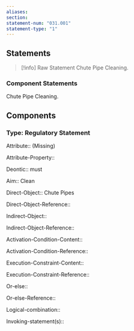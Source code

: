 ```yaml
---
aliases: 
section: 
statement-num: "031.001"
statement-type: "1"
---
```

## Statements 
> [!info] Raw Statement
> Chute Pipe Cleaning.  
> 

### Component Statements
Chute Pipe Cleaning.  
## Components
### Type: Regulatory Statement
Attribute:: (Missing)

Attribute-Property::


Deontic:: must


Aim:: Clean


Direct-Object:: Chute Pipes

Direct-Object-Reference:: 


Indirect-Object::

Indirect-Object-Reference:: 


Activation-Condition-Content:: 

Activation-Condition-Reference:: 


Execution-Constraint-Content::

Execution-Constraint-Reference:: 


Or-else::

Or-else-Reference:: 


Logical-combination::


Invoking-statement(s)::
